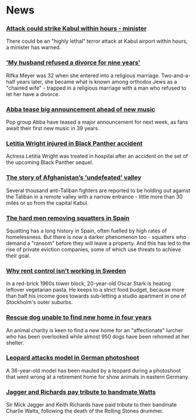 # News
### [Attack could strike Kabul within hours - minister](https://www.bbc.com/news/uk-58337632)
There could be an "highly lethal" terror attack at Kabul airport within hours, a minister has warned.
### ['My husband refused a divorce for nine years'](https://www.bbc.com/news/uk-58334745)
Rifka Meyer was 32 when she entered into a religious marriage. Two-and-a-half years later, she became what is known among orthodox Jews as a "chained wife" - trapped in a religious marriage with a man who refused to let her have a divorce.
### [Abba tease big announcement ahead of new music](https://www.bbc.com/news/entertainment-arts-58339627)
Pop group Abba have teased a major announcement for next week, as fans await their first new music in 39 years.
### [Letitia Wright injured in Black Panther accident](https://www.bbc.com/news/entertainment-arts-58339625)
Actress Letitia Wright was treated in hospital after an accident on the set of the upcoming Black Panther sequel.
### [The story of Afghanistan’s 'undefeated' valley](https://www.bbc.com/news/world-asia-58329527)
Several thousand anti-Taliban fighters are reported to be holding out against the Taliban in a remote valley with a narrow entrance - little more than 30 miles or so from the capital Kabul.
### [The hard men removing squatters in Spain](https://www.bbc.com/news/stories-58310532)
Squatting has a long history in Spain, often fuelled by high rates of homelessness. But there is now a darker phenomenon too - squatters who demand a "ransom" before they will leave a property. And this has led to the rise of private eviction companies, some of which use threats to achieve their goal.
### [Why rent control isn’t working in Sweden](https://www.bbc.com/news/business-58317555)
In a red-brick 1960s tower block, 20-year-old Oscar Stark is heating leftover vegetarian pasta. He keeps to a strict food budget, because more than half his income goes towards sub-letting a studio apartment in one of Stockholm's outer suburbs.
### [Rescue dog unable to find new home in four years](https://www.bbc.com/news/uk-england-somerset-58330436)
An animal charity is keen to find a new home for an "affectionate" lurcher who has been overlooked while almost 950 dogs have been rehomed at her shelter.
### [Leopard attacks model in German photoshoot](https://www.bbc.com/news/world-europe-58329080)
A 36-year-old model has been mauled by a leopard during a photoshoot that went wrong at a retirement home for show animals in eastern Germany.
### [Jagger and Richards pay tribute to bandmate Watts](https://www.bbc.com/news/entertainment-arts-58325271)
Sir Mick Jagger and Keith Richards have paid tribute to their bandmate Charlie Watts, following the death of the Rolling Stones drummer.
